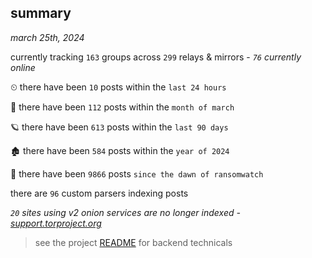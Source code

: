 
## summary
_march 25th, 2024_

currently tracking `163` groups across `299` relays & mirrors - _`76` currently online_

⏲ there have been `10` posts within the `last 24 hours`

🦈 there have been `112` posts within the `month of march`

🪐 there have been `613` posts within the `last 90 days`

🏚 there have been `584` posts within the `year of 2024`

🦕 there have been `9866` posts `since the dawn of ransomwatch`

there are `96` custom parsers indexing posts

_`20` sites using v2 onion services are no longer indexed - [support.torproject.org](https://support.torproject.org/onionservices/v2-deprecation/)_

> see the project [README](https://github.com/joshhighet/ransomwatch#ransomwatch--) for backend technicals
